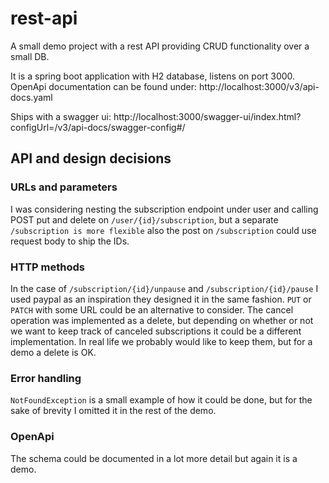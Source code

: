 # rest-api

A small demo project with a rest API providing CRUD functionality over a small DB.

It is a spring boot application with H2 database, listens on port 3000. OpenApi documentation can be found under:
http://localhost:3000/v3/api-docs.yaml

Ships with a swagger ui:
http://localhost:3000/swagger-ui/index.html?configUrl=/v3/api-docs/swagger-config#/

## API and design decisions
### URLs and parameters
I was considering nesting the subscription endpoint under user and calling POST put and delete on `/user/{id}/subscription`, but a separate `/subscription is more flexible`
also the post on `/subscription` could use request body to ship the IDs.

### HTTP methods
In the case of `/subscription/{id}/unpause` and `/subscription/{id}/pause` I used paypal as an inspiration they designed it in the same fashion.
`PUT` or `PATCH` with some URL could be an alternative to consider.
The cancel operation was implemented as a delete, but depending on whether or not we want to keep track of canceled subscriptions it could be a different implementation. In real life we probably would like to keep them, but for a demo a delete is OK.

### Error handling
`NotFoundException` is a small example of how it could be done, but for the sake of brevity I omitted it in the rest of the demo.

### OpenApi
The schema could be documented in a lot more detail but again it is a demo.
